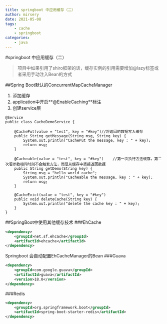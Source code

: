 ```yaml
---
title: springboot 中应用缓存（二）
author: mirsery
date: 2021-05-08
tags: 
    - cache
    - springboot
categories: 
    - java  
---
```



#springboot 中应用缓存（二）
>  项目中如果引用了shiro框架的话，缓存实例的引用需要增加@lazy标签或者采用手动注入Bean的方式

<!-- toc -->

##Spring Boot默认的ConcurrentMapCacheManager
1. 添加缓存
2. application中开启**@EnableCaching**标注
3. 创建service层
```java:n
@Service
public class CacheDemoService {

    @CachePut(value = "test", key = "#key")//将返回的数据写入缓存 
    public String getMessage(String msg, String key) {
        System.out.println("CachePut the message, key : " + key);
        return msg;
    }

    @Cacheable(value = "test", key = "#key")    //第一次执行方法缓存，第二次若参数相同时则不会触发方法，而是从缓存中直接返回数据
    public String getDemo(String key) {
        String msg = "hello world cache";
        System.out.println("Cacheable the message, key : " + key);
        return msg;
    }

    @CacheEvict(value = "test", key = "#key")
    public void deleteCache(String key) {
        System.out.println("delete the cache key : " + key);
    }
}
```

##SpringBoot中使用其他缓存技术
###EhCache
```xml
<dependency> 
    <groupId>net.sf.ehcache</groupId> 
    <artifactId>ehcache</artifactId> 
</dependency> 
```
Springboot 会自动配置EhCacheManager的Bean
###Guava
```xml
<dependency> 
    <groupId>com.google.guava</groupId> 
    <artifactId>guava</artifactId> 
    <version>18.0</version> 
</dependency>
```
###Redis
```xml
<dependency> 
    <groupId>org.springframework.boot</groupId> 
    <artifactId>spring-boot-starter-redis</artifactId> 
</dependency>
```
